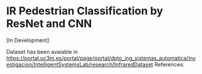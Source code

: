 # IR Pedestrian Classification by ResNet and CNN

[In Development]

Dataset has been avaiable in https://portal.uc3m.es/portal/page/portal/dpto_ing_sistemas_automatica/investigacion/IntelligentSystemsLab/research/InfraredDataset
References:
